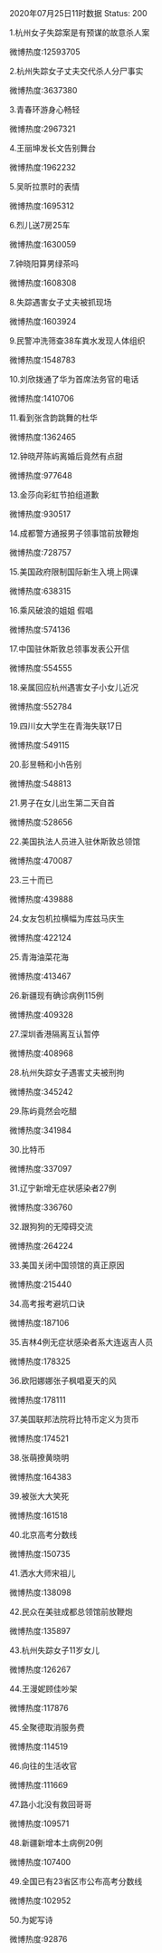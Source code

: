2020年07月25日11时数据
Status: 200

1.杭州女子失踪案是有预谋的故意杀人案

微博热度:12593705

2.杭州失踪女子丈夫交代杀人分尸事实

微博热度:3637380

3.青春环游身心畅轻

微博热度:2967321

4.王丽坤发长文告别舞台

微博热度:1962232

5.吴昕拉票时的表情

微博热度:1695312

6.烈儿送7房25车

微博热度:1630059

7.钟晓阳算男绿茶吗

微博热度:1608308

8.失踪遇害女子丈夫被抓现场

微博热度:1603924

9.民警冲洗筛查38车粪水发现人体组织

微博热度:1548783

10.刘欣拨通了华为首席法务官的电话

微博热度:1410706

11.看到张含韵跳舞的杜华

微博热度:1362465

12.钟晓芹陈屿离婚后竟然有点甜

微博热度:977648

13.金莎向彩虹节拍组道歉

微博热度:930517

14.成都警方通报男子领事馆前放鞭炮

微博热度:728757

15.美国政府限制国际新生入境上网课

微博热度:638315

16.乘风破浪的姐姐 假唱

微博热度:574136

17.中国驻休斯敦总领事发表公开信

微博热度:554555

18.亲属回应杭州遇害女子小女儿近况

微博热度:552784

19.四川女大学生在青海失联17日

微博热度:549115

20.彭昱畅和小h告别

微博热度:548813

21.男子在女儿出生第二天自首

微博热度:528656

22.美国执法人员进入驻休斯敦总领馆

微博热度:470087

23.三十而已

微博热度:439888

24.女友包机拉横幅为库兹马庆生

微博热度:422124

25.青海油菜花海

微博热度:413467

26.新疆现有确诊病例115例

微博热度:409328

27.深圳香港隔离互认暂停

微博热度:408968

28.杭州失踪女子遇害丈夫被刑拘

微博热度:345242

29.陈屿竟然会吃醋

微博热度:341984

30.比特币

微博热度:337097

31.辽宁新增无症状感染者27例

微博热度:336760

32.跟狗狗的无障碍交流

微博热度:264224

33.美国关闭中国领馆的真正原因

微博热度:215440

34.高考报考避坑口诀

微博热度:187106

35.吉林4例无症状感染者系大连返吉人员

微博热度:178325

36.欧阳娜娜张子枫唱夏天的风

微博热度:178111

37.美国联邦法院将比特币定义为货币

微博热度:174521

38.张萌撩黄晓明

微博热度:164383

39.被张大大笑死

微博热度:161518

40.北京高考分数线

微博热度:150735

41.洒水大师宋祖儿

微博热度:138098

42.民众在美驻成都总领馆前放鞭炮

微博热度:135897

43.杭州失踪女子11岁女儿

微博热度:126267

44.王漫妮顾佳吵架

微博热度:117876

45.全聚德取消服务费

微博热度:114519

46.向往的生活收官

微博热度:111669

47.路小北没有救回哥哥

微博热度:109571

48.新疆新增本土病例20例

微博热度:107400

49.全国已有23省区市公布高考分数线

微博热度:102952

50.为妮写诗

微博热度:92876

